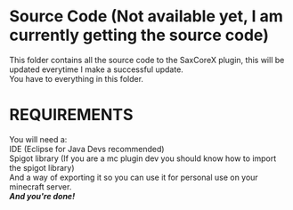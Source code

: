 # Source Code (Not available yet, I am currently getting the source code)
This folder contains all the source code to the SaxCoreX plugin, this will be updated everytime I make a successful update.\
You have to everything in this folder.

# REQUIREMENTS
You will need a:\
IDE (Eclipse for Java Devs recommended)\
Spigot library (If you are a mc plugin dev you should know how to import the spigot library)\
And a way of exporting it so you can use it for personal use on your minecraft server.\
***And you're done!***
